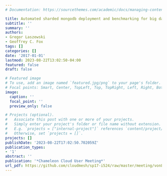 ```yaml
---
# Documentation: https://sourcethemes.com/academic/docs/managing-content/

title: Automated sharded mongodb deployment and benchmarking for big data analysis
subtitle: ''
summary: ''
authors:
- Gregor Laszewski
- Geoffrey C. Fox
tags: []
categories: []
date: '2017-01-01'
lastmod: 2023-08-22T13:02:50-04:00
featured: false
draft: false

# Featured image
# To use, add an image named `featured.jpg/png` to your page's folder.
# Focal points: Smart, Center, TopLeft, Top, TopRight, Left, Right, BottomLeft, Bottom, BottomRight.
image:
  caption: ''
  focal_point: ''
  preview_only: false

# Projects (optional).
#   Associate this post with one or more of your projects.
#   Simply enter your project's folder or file name without extension.
#   E.g. `projects = ["internal-project"]` references `content/project/deep-learning/index.md`.
#   Otherwise, set `projects = []`.
projects: []
publishDate: '2023-08-22T17:02:50.702059Z'
publication_types:
- '1'
abstract: ''
publication: '*Chameleon Cloud User Meeting*'
url_pdf: https://github.com/cloudmesh/sp17-i524/raw/master/meeting/vonLaszewski-i524-mongodb.pdf
---
```

